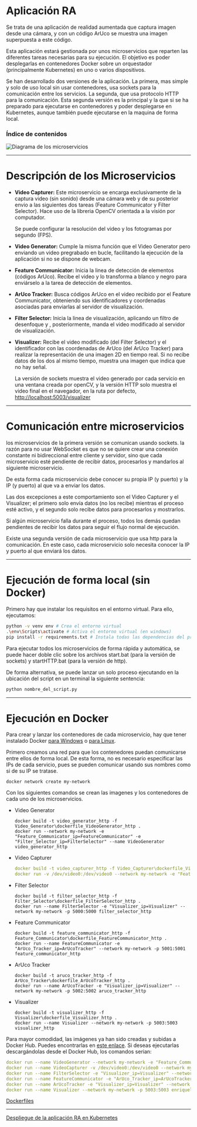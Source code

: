 # Aplicación RA

Se trata de una aplicación de realidad aumentada que captura imagen desde una cámara, y con un código ArUco se muestra una imagen superpuesta a este código.

Esta aplicación estará gestionada por unos microservicios que reparten las diferentes tareas necesarias para su ejecución. El objetivo es poder desplegarlas en contenedores Docker sobre un orquestador (principalmente Kubernetes) en uno o varios dispositivos.

Se han desarrollado dos versiones de la aplicación. La primera, mas simple y solo de uso local sin usar contenedores, usa sockets para la comunicación entre los servicios. La segunda, que usa protocolo HTTP para la comunicación. Esta segunda versión es la principal y la que si se ha preparado para ejecutarse en contenedores y poder desplegarse en Kubernetes, aunque también puede ejecutarse en la maquina de forma local.

### Índice de contenidos

![Diagrama de los microservicios](Documentos/Diagrama_microservicios.png)

---

# Descripción de los Microservicios

- **Video Capturer:** Este microservicio se encarga exclusivamente de la captura video (sin sonido) desde una cámara web y de su posterior envio a las siguientes dos tareas (Feature Communicator y Filter Selector). Hace uso de la libreria OpenCV orientada a la visión por computador.
    
    Se puede configurar la resolución del video y los fotogramas por segundo (FPS).
    
- **Video Generator:** Cumple la misma función que el Video Generator pero enviando un video pregrabado en bucle, facilitando la ejecución de la aplicación si no se dispone de webcam.

- **Feature Communicator:** Inicia la linea de detección de elementos (códigos ArUco). Recibe el video y lo transforma a blanco y negro para enviárselo a la tarea de detección de elementos.

- **ArUco Tracker:** Busca códigos ArUco en el video recibido por el Feature Communicator, obteniendo sus identificadores y coordenadas asociadas para enviarlas al servidor de visualización.

- **Filter Selector:** Inicia la linea de visualización, aplicando un filtro de desenfoque y , posteriormente, manda el video modificado al servidor de visualización.

- **Visualizer:** Recibe el video modificado (del Filter Selector) y el identificador con las coordenadas de ArUco (del ArUco Tracker) para realizar la representación de una imagen 2D en tiempo real. Si no recibe datos de los dos al mismo tiempo, muestra una imagen que indica que no hay señal.
    
    La versión de sockets muestra el video generado por cada servicio en una ventana creada por openCV, y la versión HTTP solo muestra el video final en el navegador, en la ruta por defecto, [http://localhost:5003/visualizer](http://localhost:5003/visualizer) 
    

---

# Comunicación entre microservicios

los microservicios de la primera versión se comunican usando sockets. la razón para no usar WebSocket es que no se quiere crear una conexión constante ni bidireccional entre cliente y servidor, sino que cada microservicio esté pendiente de recibir datos, procesarlos y mandarlos al siguiente microservicio.

De esta forma cada microservicio debe conocer su propia IP (y puerto) y la IP (y puerto) al que va a enviar los datos.

Las dos excepciones a este comportamiento son el Video Capturer y el Visualizer; el primero solo envía datos (no los recibe) mientras el proceso esté activo, y el segundo solo recibe datos para procesarlos y mostrarlos.

Si algún microservicio falla durante el proceso, todos los demás quedan pendientes de recibir los datos para seguir el flujo normal de ejecución.

Existe una segunda versión de cada microservicio que usa http para la comunicación. En este caso, cada microservicio solo necesita conocer la IP y puerto al que enviará los datos.

---

# Ejecución de forma local (sin Docker)

Primero hay que instalar los requisitos en el entorno virtual. Para ello, ejecutamos:

```bash
python -v venv env # Crea el entorno virtual
.\env\Scripts\activate # Activa el entorno virtual (en windows)
pip install -r requirements.txt # Instala todas las dependencias del proyecto
```

Para ejecutar todos los microservicios de forma rápida y automática, se puede hacer doble clic sobre los archivos start.bat (para la versión de sockets) y startHTTP.bat (para la versión de http).

De forma alternativa, se puede lanzar un solo proceso ejecutando en la ubicación del script en un terminal la siguiente sentencia:

```python
python nombre_del_script.py
```

---

# Ejecución en Docker

Para crear y lanzar los contenedores de cada microservicio, hay que tener instalado Docker [para Windows](https://docs.docker.com/desktop/install/windows-install/) o [para Linux](https://docs.docker.com/desktop/install/linux-install/).

Primero creamos una red para que los contenedores puedan comunicarse entre ellos de forma local. De esta forma, no es necesario especificar las IPs de cada servicio, pues se pueden comunicar usando sus nombres como si de su IP se tratase.

```docker
docker network create my-network
```

 Con los siguientes comandos se crean las imagenes y los contenedores de cada uno de los microservicios.

- Video Generator
    
    ```docker
    docker build -t video_generator_http -f Video_Generator\dockerfile_VideoGenerator_http .
    docker run --network my-network -e "Feature_Communicator_ip=FeatureCommunicator" -e "Filter_Selector_ip=FilterSelector" --name VideoGenerator video_generator_http
    ```
    
- Video Capturer
    
    ```yaml
    docker build -t video_capturer_http -f Video_Capturer\dockerfile_VideoCapturer_http .
    docker run -v /dev/video0:/dev/video0 --network my-network -e "Feature_Communicator_ip=FeatureCommunicator" -e "Filter_Selector_ip=FilterSelector" --name VideoCapturer video_capturer_http
    ```
    
- Filter Selector
    
    ```docker
    docker build -t filter_selector_http -f Filter_Selector\dockerfile_FilterSelector_http .
    docker run --name FilterSelector -e "Visualizer_ip=Visualizer" --network my-network -p 5000:5000 filter_selector_http
    ```
    
- Feature Communicator
    
    ```docker
    docker build -t feature_communicator_http -f Feature_Communicator\dockerfile_FeatureCommunicator_http .
    docker run --name FeatureCommunicator -e "ArUco_Tracker_ip=ArUcoTracker" --network my-network -p 5001:5001 feature_communicator_http
    ```
    
- ArUco Tracker
    
    ```docker
    docker build -t aruco_tracker_http -f ArUco_Tracker\dockerfile_ArUcoTracker_http .
    docker run --name ArUcoTracker -e "Visualizer_ip=Visualizer" --network my-network -p 5002:5002 aruco_tracker_http 
    
    ```
    
- Visualizer
    
    ```docker
    docker build -t visualizer_http -f Visualizer\dockerfile_Visualizer_http . 
    docker run --name Visualizer --network my-network -p 5003:5003 visualizer_http
    ```
    

Para mayor comodidad, las imágenes ya han sido creadas y subidas a Docker Hub. Puedes encontrarlas en [este enlace](https://hub.docker.com/search?q=enriquelpzenc). Si deseas ejecutarlas descargándolas desde el Docker Hub, los comandos serian:

```yaml
docker run --name VideoGenerator --network my-network -e "Feature_Communicator_ip=FeatureCommunicator" -e "Filter_Selector_ip=FilterSelector" enriquelpzenc/video_generator_http
docker run --name VideoCapturer -v /dev/video0:/dev/video0 --network my-network -e "Feature_Communicator_ip=FeatureCommunicator" -e "Filter_Selector_ip=FilterSelector" enriquelpzenc/video_capturer_http
docker run --name FilterSelector -e "Visualizer_ip=Visualizer" --network my-network -p 5000:5000 enriquelpzenc/filter_selector_http
docker run --name FeatureCommunicator -e "ArUco_Tracker_ip=ArUcoTracker" --network my-network -p 5001:5001 enriquelpzenc/feature_communicator_http
docker run --name ArUcoTracker -e "Visualizer_ip=Visualizer" --network my-network -p 5002:5002 enriquelpzenc/aruco_tracker_http
docker run --name Visualizer --network my-network -p 5003:5003 enriquelpzenc/visualizer_http
```

[Dockerfiles](Documentacion/Dockerfiles.md)

---

[Despliegue de la aplicación RA en Kubernetes](Documentacion/Despliegue_de_la_aplicación_en_Kubernetes.md.md)
